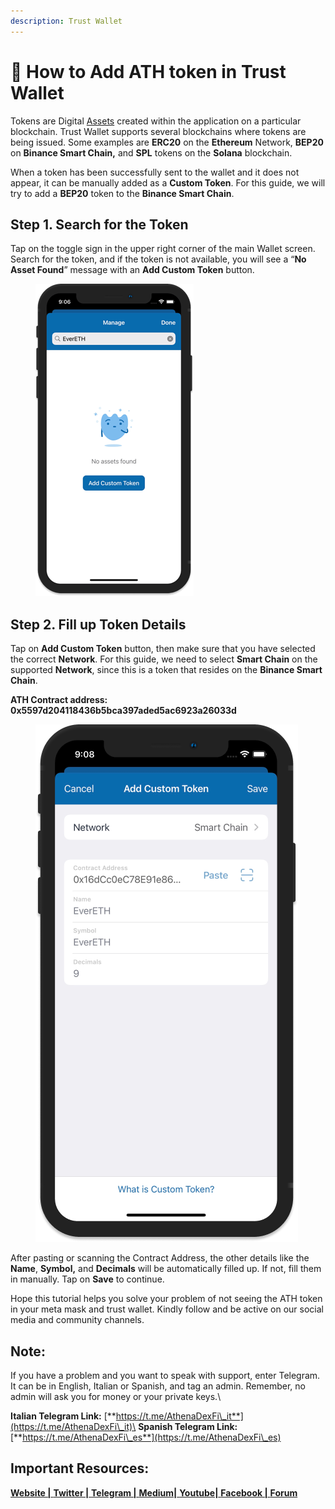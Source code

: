 ```yaml
---
description: Trust Wallet
---
```


# 📝 How to Add ATH token in Trust Wallet

Tokens are Digital [Assets](https://trustwallet.com/assets) created within the application on a particular blockchain. Trust Wallet supports several blockchains where tokens are being issued. Some examples are **ERC20** on the **Ethereum** Network, **BEP20** on **Binance Smart Chain,** and **SPL** tokens on the **Solana** blockchain.

When a token has been successfully sent to the wallet and it does not appear, it can be manually added as a **Custom Token**. For this guide, we will try to add a **BEP20** token to the **Binance Smart Chain**.

## Step 1. Search for the Token <a href="#c21a" id="c21a"></a>

Tap on the toggle sign in the upper right corner of the main Wallet screen. Search for the token, and if the token is not available, you will see a “**No Asset Found**” message with an **Add Custom Token** button.

<figure><img src="../../../../.gitbook/assets/trust1.png" alt=""><figcaption></figcaption></figure>

## Step 2. Fill up Token Details <a href="#id-198d" id="id-198d"></a>

Tap on **Add Custom Token** button, then make sure that you have selected the correct **Network**. For this guide, we need to select **Smart Chain** on the supported **Network**, since this is a token that resides on the **Binance Smart Chain**.

**ATH Contract address: 0x5597d204118436b5bca397aded5ac6923a26033d**

<figure><img src="../../../../.gitbook/assets/trust2.png" alt=""><figcaption></figcaption></figure>

After pasting or scanning the Contract Address, the other details like the **Name**, **Symbol,** and **Decimals** will be automatically filled up. If not, fill them in manually. Tap on **Save** to continue.

Hope this tutorial helps you solve your problem of not seeing the ATH token in your meta mask and trust wallet. Kindly follow and be active on our social media and community channels.

## Note:

If you have a problem and you want to speak with support, enter Telegram. It can be in English, Italian or Spanish, and tag an admin. Remember, no admin will ask you for money or your private keys.\


**Italian Telegram Link:** [**https://t.me/AthenaDexFi\_it**](https://t.me/AthenaDexFi\_it)\
**Spanish Telegram Link:** [**https://t.me/AthenaDexFi\_es**](https://t.me/AthenaDexFi\_es)

## Important Resources:

[**Website |** ](https://athenadexfi.io/)[**Twitter |** ](https://twitter.com/AthenaDexFi)[**Telegram |** ](https://t.me/AthenaDexFi\_Main)[**Medium|** ](https://medium.com/@AthenaDexFi)[**Youtube|** ](https://www.youtube.com/@AthenaDexFi)[**Facebook |** ](https://www.facebook.com/AthenaDexFi)[**Forum**](https://forum.athenadexfi.io/)
